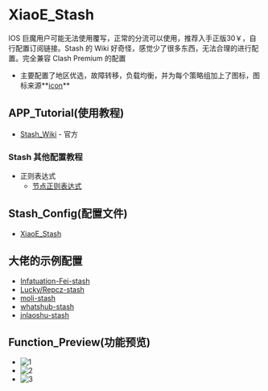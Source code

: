 # XiaoE_Stash

IOS 巨魔用户可能无法使用覆写，正常的分流可以使用，推荐入手正版30￥，自行配置订阅链接。Stash 的 Wiki 好奇怪，感觉少了很多东西，无法合理的进行配置。完全兼容 Clash Premium 的配置

- 主要配置了地区优选，故障转移，负载均衡，并为每个策略组加上了图标，图标来源**[icon](https://github.com/LaolunsiG/XiaoE_PCR/tree/main/icons)**

## APP_Tutorial(使用教程)
- [Stash_Wiki](https://stash.wiki/) - 官方
### Stash 其他配置教程
- 正则表达式
  - [节点正则表达式](https://github.com/LaolunsiG/XiaoE_PCR/blob/main/Config_File/%E8%8A%82%E7%82%B9%E7%9A%84%E6%AD%A3%E5%88%99%E8%A1%A8%E8%BE%BE%E5%BC%8F.md)

## Stash_Config(配置文件)
- [XiaoE_Stash](https://raw.githubusercontent.com/LaolunsiG/XiaoE_PCR/main/Config_File/Stash/XiaoE_Stash.yaml)
## 大佬的示例配置
- [Infatuation-Fei-stash](https://github.com/Infatuation-Fei/rule/blob/main/Stash/%E9%85%8D%E7%BD%AE%E6%A8%A1%E6%9D%BF/Config%20for%20Stash.yaml)
- [Lucky/Repcz-stash](https://github.com/Repcz/Tool/tree/X/Stash)
- [moli-stash](https://github.com/Moli-X/Resources/raw/main/Clash/Clash.yml)
- [whatshub-stash](https://whatshub.top/config/stash-auto.yaml)
- [jnlaoshu-stash](https://github.com/jnlaoshu/MySelf/blob/main/Stash/Config.yaml)

## Function_Preview(功能预览)
- ![1](https://github.com/LaolunsiG/XiaoE_PCR/blob/main/Config_File/Stash/Picture/photo_2024-07-04_20-21-42.jpg)
- ![2](https://github.com/LaolunsiG/XiaoE_PCR/blob/main/Config_File/Stash/Picture/photo_2024-07-04_20-21-39.jpg)
- ![3](https://github.com/LaolunsiG/XiaoE_PCR/blob/main/Config_File/Stash/Picture/photo_2024-07-04_20-21-33.jpg)


